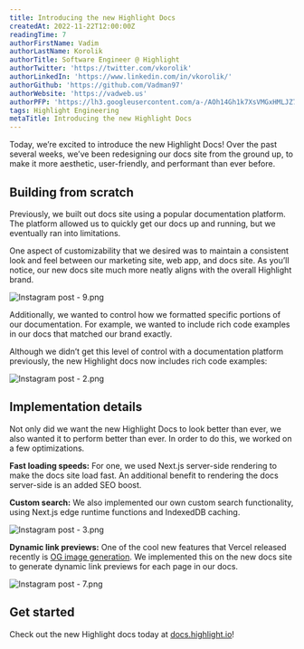 ```yaml
---
title: Introducing the new Highlight Docs
createdAt: 2022-11-22T12:00:00Z
readingTime: 7
authorFirstName: Vadim
authorLastName: Korolik
authorTitle: Software Engineer @ Highlight
authorTwitter: 'https://twitter.com/vkorolik'
authorLinkedIn: 'https://www.linkedin.com/in/vkorolik/'
authorGithub: 'https://github.com/Vadman97'
authorWebsite: 'https://vadweb.us'
authorPFP: 'https://lh3.googleusercontent.com/a-/AOh14Gh1k7XsVMGxHMLJZ7qesyddqn1y4EKjfbodEYiY=s96-c'
tags: Highlight Engineering
metaTitle: Introducing the new Highlight Docs
---
```


Today, we’re excited to introduce the new Highlight Docs! Over the past several weeks, we’ve been redesigning our docs site from the ground up, to make it more aesthetic, user-friendly, and performant than ever before.

## Building from scratch

Previously, we built out docs site using a popular documentation platform. The platform allowed us to quickly get our docs up and running, but we eventually ran into limitations.

One aspect of customizability that we desired was to maintain a consistent look and feel between our marketing site, web app, and docs site. As you’ll notice, our new docs site much more neatly aligns with the overall Highlight brand.

![Instagram post - 9.png](https://media.graphassets.com/rnEBuu0ZSKK1BVl0CMub "Instagram post - 9.png")

Additionally, we wanted to control how we formatted specific portions of our documentation. For example, we wanted to include rich code examples in our docs that matched our brand exactly.

Although we didn’t get this level of control with a documentation platform previously, the new Highlight docs now includes rich code examples:

![Instagram post - 2.png](https://media.graphassets.com/sjE0IYZaQHqdUT6TqB80 "Instagram post - 2.png")

## Implementation details

Not only did we want the new Highlight Docs to look better than ever, we also wanted it to perform better than ever. In order to do this, we worked on a few optimizations.

**Fast loading speeds:** For one, we used Next.js server-side rendering to make the docs site load fast. An additional benefit to rendering the docs server-side is an added SEO boost.

**Custom search:** We also implemented our own custom search functionality, using Next.js edge runtime functions and IndexedDB caching.

![Instagram post - 3.png](https://media.graphassets.com/Pq4eVjOQ2ucpGrNHK46Z "Instagram post - 3.png")

**Dynamic link previews:** One of the cool new features that Vercel released recently is [OG image generation](https://vercel.com/docs/concepts/functions/edge-functions/og-image-generation "https://vercel.com/docs/concepts/functions/edge-functions/og-image-generation"). We implemented this on the new docs site to generate dynamic link previews for each page in our docs.

![Instagram post - 7.png](https://media.graphassets.com/DjeGrLnaR1CMDvPeKr7h "Instagram post - 7.png")

## Get started

Check out the new Highlight docs today at [docs.highlight.io](http://docs.highlight.io "http://docs.highlight.io")!

